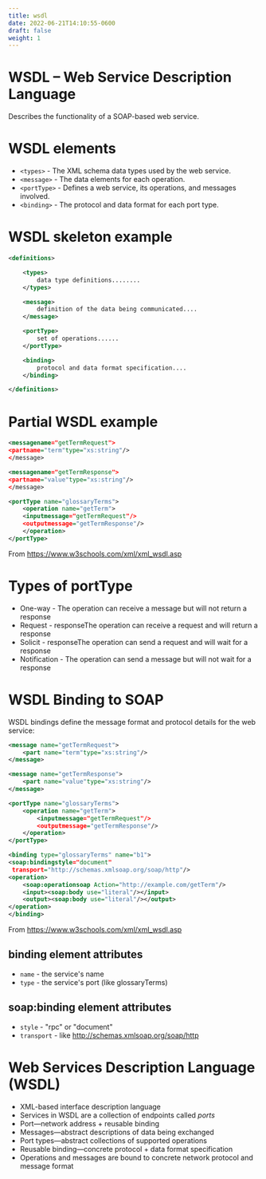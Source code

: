 ```yaml
---
title: wsdl
date: 2022-06-21T14:10:55-0600
draft: false
weight: 1
---
```

# WSDL – Web Service Description Language
Describes the functionality of a SOAP-based web service.

# WSDL elements
- `<types>` - The XML schema data types used by the web service.
- `<message>` - The data elements for each operation.
- `<portType>` - Defines a web service, its operations, and messages involved.
- `<binding>` - The protocol and data format for each port type.

# WSDL skeleton example
```xml
<definitions>

    <types>
        data type definitions........
    </types>

    <message>
        definition of the data being communicated....
    </message>

    <portType>
        set of operations......
    </portType>

    <binding>
        protocol and data format specification....
    </binding>

</definitions>
```

# Partial WSDL example
```xml
<messagename="getTermRequest">
<partname="term"type="xs:string"/>
</message>

<messagename="getTermResponse">
<partname="value"type="xs:string"/>
</message>

<portType name="glossaryTerms">
    <operation name="getTerm">
    <inputmessage="getTermRequest"/>
    <outputmessage="getTermResponse"/>
    </operation>
</portType>
```

From <https://www.w3schools.com/xml/xml_wsdl.asp>

# Types of portType
- One-way - The operation can receive a message but will not return a response
- Request - responseThe operation can receive a request and will return a response
- Solicit - responseThe operation can send a request and will wait for a response
- Notification - The operation can send a message but will not wait for a response

# WSDL Binding to SOAP
WSDL bindings define the message format and protocol details for the web service:
```xml
<message name="getTermRequest">
    <part name="term"type="xs:string"/>
</message>

<message name="getTermResponse">
    <part name="value"type="xs:string"/>
</message>

<portType name="glossaryTerms">
    <operation name="getTerm">
        <inputmessage="getTermRequest"/>
        <outputmessage="getTermResponse"/>
    </operation>
</portType>

<binding type="glossaryTerms" name="b1">
<soap:bindingstyle="document"
 transport="http://schemas.xmlsoap.org/soap/http"/>
<operation>
    <soap:operationsoap Action="http://example.com/getTerm"/>
    <input><soap:body use="literal"/></input>
    <output><soap:body use="literal"/></output>
</operation>
</binding>
```

From <https://www.w3schools.com/xml/xml_wsdl.asp>

## binding element attributes
- `name` - the service's name
- `type` - the service's port (like glossaryTerms)

## soap:binding element attributes
- `style` - "rpc" or "document"
- `transport` - like <http://schemas.xmlsoap.org/soap/http>

# Web Services Description Language (WSDL)
- XML-based interface description language
- Services in WSDL are a collection of endpoints called *ports*
- Port—network address + reusable binding
- Messages—abstract descriptions of data being exchanged
- Port types—abstract collections of supported operations
- Reusable binding—concrete protocol + data format specification
- Operations and messages are bound to concrete network protocol and message format

